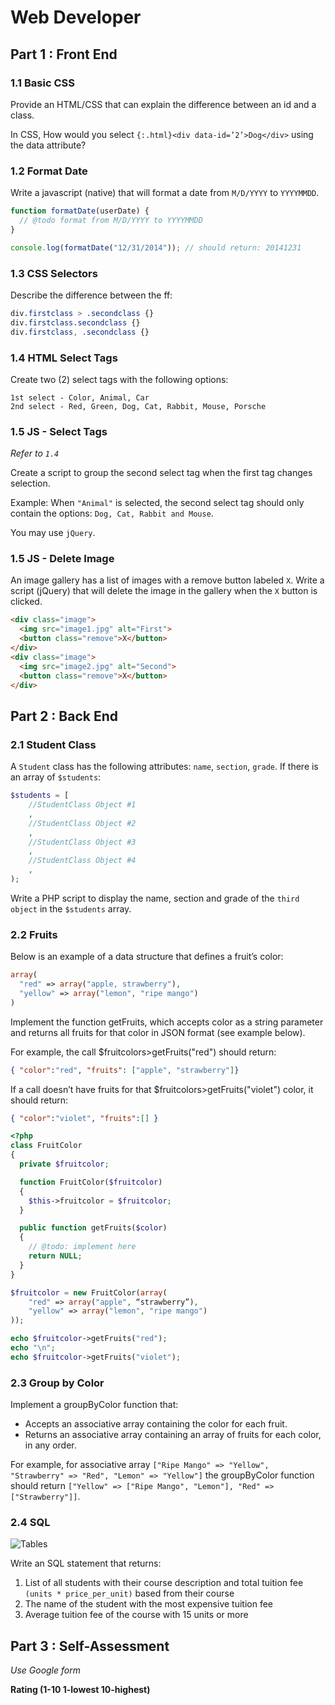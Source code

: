 # Web Developer

## Part 1 : Front End

### 1.1 Basic CSS
Provide an HTML/CSS that can explain the difference between an id and a class.

In CSS, How would you select `{:.html}<div data-id=’2’>Dog</div>` using the data attribute?

### 1.2 Format Date
Write a javascript (native) that will format a date from `M/D/YYYY` to `YYYYMMDD`.

```javascript
function formatDate(userDate) {
  // @todo format from M/D/YYYY to YYYYMMDD
}
```
```javascript
console.log(formatDate("12/31/2014")); // should return: 20141231
```

### 1.3 CSS Selectors
Describe the difference between the ff:

```css
div.firstclass > .secondclass {}
div.firstclass.secondclass {}
div.firstclass, .secondclass {}
```

### 1.4 HTML Select Tags
Create two (2) select tags with the following options:

```
1st select - Color, Animal, Car
2nd select - Red, Green, Dog, Cat, Rabbit, Mouse, Porsche
```

### 1.5 JS - Select Tags
_Refer to `1.4`_

Create a script to group the second select tag when the first tag changes selection.

Example: When `"Animal"` is selected, the second select tag should only contain the options: `Dog, Cat, Rabbit and Mouse`.

You may use `jQuery`.

### 1.5 JS - Delete Image
An image gallery has a list of images with a remove button labeled `X`. Write a script (jQuery) that will delete the image in the gallery when the `X` button is clicked.

```html
<div class="image">
  <img src="image1.jpg" alt="First">
  <button class="remove">X</button>
</div>
<div class="image">
  <img src="image2.jpg" alt="Second">
  <button class="remove">X</button>
</div>
```

## Part 2 : Back End

### 2.1 Student Class

A `Student` class has the following attributes: `name`, `section`, `grade`. If there is an array of `$students`:

```php
$students = [
	//StudentClass Object #1
	,
	//StudentClass Object #2
	,
	//StudentClass Object #3
	,
	//StudentClass Object #4
	,
);
```

Write a PHP script to display the name, section and grade of the `third object` in the `$students` array.

### 2.2 Fruits

Below is an example of a data structure that defines a fruit’s color:
```php
array(
  "red" => array("apple, strawberry"),
  "yellow" => array("lemon", "ripe mango")
)
```

Implement the function getFruits, which accepts color as a string parameter and returns all fruits for that color in JSON format (see example below).

For example, the call $fruitcolors>getFruits("red") should return:
```json
{ "color":"red", "fruits": ["apple", "strawberry"]}
```

If a call doesn’t have fruits for that $fruitcolors>getFruits("violet") color, it should return:
```json
{ "color":"violet", "fruits":[] }
```

```php
<?php
class FruitColor
{
  private $fruitcolor;

  function FruitColor($fruitcolor)
  {
    $this->fruitcolor = $fruitcolor;
  }

  public function getFruits($color)
  {
    // @todo: implement here
    return NULL;
  }
}

$fruitcolor = new FruitColor(array(
	"red" => array("apple", “strawberry”),
	"yellow" => array("lemon", "ripe mango")
));

echo $fruitcolor->getFruits("red");
echo "\n";
echo $fruitcolor->getFruits("violet");

```

### 2.3 Group by Color

Implement a groupByColor function that:

- Accepts an associative array containing the color for each fruit.
- Returns an associative array containing an array of fruits for each color, in any order.

For example, for associative array `["Ripe Mango" => "Yellow", "Strawberry" => "Red", "Lemon" => "Yellow"]` the groupByColor function should return `["Yellow" => ["Ripe Mango", "Lemon"], "Red" => ["Strawberry"]]`.


### 2.4 SQL

![Tables](https://raw.githubusercontent.com/BrewedLogic/self-assessment/master/tables-2.4.png)

Write an SQL statement that returns:
1. List of all students with their course description and total tuition fee `(units * price_per_unit)` based from their course
2. The name of the student with the most expensive tuition fee
3. Average tuition fee of the course with 15 units or more

## Part 3 : Self-Assessment

_Use Google form_

**Rating (1-10 1-lowest 10-highest)**
